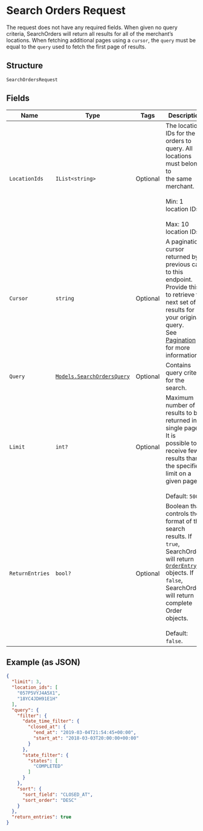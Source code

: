 
# Search Orders Request

The request does not have any required fields. When given no query criteria,
SearchOrders will return all results for all of the merchant’s locations. When fetching additional
pages using a `cursor`, the `query` must be equal to the `query` used to fetch the first page of
results.

## Structure

`SearchOrdersRequest`

## Fields

| Name | Type | Tags | Description |
|  --- | --- | --- | --- |
| `LocationIds` | `IList<string>` | Optional | The location IDs for the orders to query. All locations must belong to<br>the same merchant.<br><br>Min: 1 location IDs.<br><br>Max: 10 location IDs. |
| `Cursor` | `string` | Optional | A pagination cursor returned by a previous call to this endpoint.<br>Provide this to retrieve the next set of results for your original query.<br>See [Pagination](https://developer.squareup.com/docs/basics/api101/pagination) for more information. |
| `Query` | [`Models.SearchOrdersQuery`](/doc/models/search-orders-query.md) | Optional | Contains query criteria for the search. |
| `Limit` | `int?` | Optional | Maximum number of results to be returned in a single page. It is<br>possible to receive fewer results than the specified limit on a given page.<br><br>Default: `500` |
| `ReturnEntries` | `bool?` | Optional | Boolean that controls the format of the search results. If `true`,<br>SearchOrders will return [`OrderEntry`](#type-orderentry) objects. If `false`, SearchOrders<br>will return complete Order objects.<br><br>Default: `false`. |

## Example (as JSON)

```json
{
  "limit": 3,
  "location_ids": [
    "057P5VYJ4A5X1",
    "18YC4JDH91E1H"
  ],
  "query": {
    "filter": {
      "date_time_filter": {
        "closed_at": {
          "end_at": "2019-03-04T21:54:45+00:00",
          "start_at": "2018-03-03T20:00:00+00:00"
        }
      },
      "state_filter": {
        "states": [
          "COMPLETED"
        ]
      }
    },
    "sort": {
      "sort_field": "CLOSED_AT",
      "sort_order": "DESC"
    }
  },
  "return_entries": true
}
```

